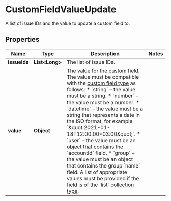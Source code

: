 

# CustomFieldValueUpdate

A list of issue IDs and the value to update a custom field to.

## Properties

Name | Type | Description | Notes
------------ | ------------- | ------------- | -------------
**issueIds** | **List&lt;Long&gt;** | The list of issue IDs. | 
**value** | **Object** | The value for the custom field. The value must be compatible with the [custom field type](https://developer.atlassian.com/platform/forge/manifest-reference/modules/#data-types) as follows:   *  &#x60;string&#x60; – the value must be a string.  *  &#x60;number&#x60; – the value must be a number.  *  &#x60;datetime&#x60; – the value must be a string that represents a date in the ISO format, for example &#x60;\&quot;2021-01-18T12:00:00-03:00\&quot;&#x60;.  *  &#x60;user&#x60; – the value must be an object that contains the &#x60;accountId&#x60; field.  *  &#x60;group&#x60; – the value must be an object that contains the group &#x60;name&#x60; field.  A list of appropriate values must be provided if the field is of the &#x60;list&#x60; [collection type](https://developer.atlassian.com/platform/forge/manifest-reference/modules/#collection-types). | 



